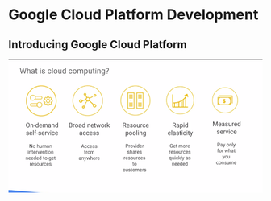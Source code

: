 # Google Cloud Platform Development

## Introducing Google Cloud Platform

![](../.gitbook/assets/image%20%281%29.png)





